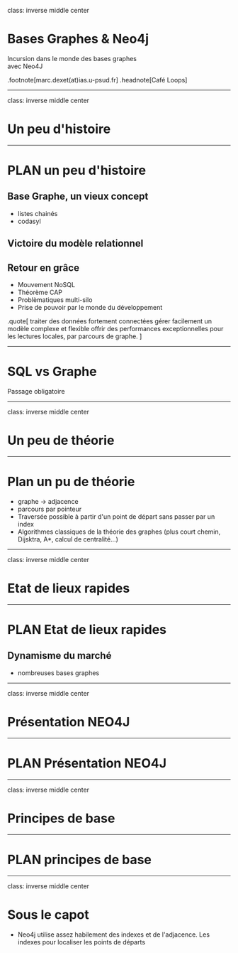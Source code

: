 class: inverse middle center

# Bases Graphes &amp; Neo4j
Incursion dans le monde des bases graphes  
avec Neo4J

.footnote[marc.dexet(at)ias.u-psud.fr]
.headnote[Café Loops]


---
class: inverse middle center
# Un peu d'histoire

---
# PLAN un peu d'histoire
## Base Graphe, un vieux concept
* listes chainés
* codasyl

## Victoire du modèle relationnel

## Retour en grâce 
* Mouvement NoSQL
* Théorème CAP
* Problèmatiques multi-silo
* Prise de pouvoir par le monde du développement

.quote[
    traiter des données fortement connectées
    gérer facilement un modèle complexe et flexible
    offrir des performances exceptionnelles pour les lectures locales, par parcours de graphe.
]

---
# SQL vs Graphe
Passage obligatoire

---
class: inverse middle center
# Un peu de théorie

---
# Plan un pu de théorie

* graphe &rarr; adjacence
* parcours par pointeur
* Traversée possible à partir d'un point de départ sans passer par un index
* Algorithmes classiques de la théorie des graphes (plus court chemin, Dijsktra, A\*, calcul de centralité…)

---
class: inverse middle center
# Etat de lieux rapides

---
# PLAN Etat de lieux rapides
## Dynamisme du marché
* nombreuses bases graphes

---
class: inverse middle center
# Présentation NEO4J

---
# PLAN Présentation NEO4J

---
class: inverse middle center
# Principes de base

---
# PLAN principes de base


---
class: inverse middle center
# Sous le capot
* Neo4j utilise assez habilement des indexes et de  l'adjacence. Les indexes pour localiser les points de départs